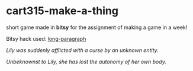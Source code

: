 # cart315-make-a-thing
short game made in **bitsy** for the assignment of making a game in a week!

Bitsy hack used: [long-paragraph](https://seleb.github.io/bitsy-hacks/dist/long-dialog.js)



*Lily was suddenly afflicted with a curse by an unknown entity.*

*Unbeknownst to Lily, she has lost the autonomy of her own body.*
